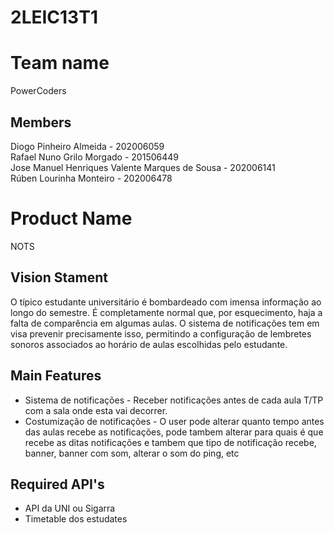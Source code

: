 # 2LEIC13T1

# Team name
PowerCoders

## Members
Diogo Pinheiro Almeida - 202006059<br>
Rafael Nuno Grilo Morgado - 201506449<br>
Jose Manuel Henriques Valente Marques de Sousa - 202006141<br>
Rúben Lourinha Monteiro - 202006478<br>

# Product Name
NOTS

## Vision Stament
O típico estudante universitário é bombardeado com imensa informação ao longo do semestre. É completamente normal que, por esquecimento, haja a falta de comparência em algumas aulas.
O sistema de notificações tem em visa prevenir precisamente isso, permitindo a configuração de lembretes sonoros associados ao horário de aulas escolhidas pelo estudante.

## Main Features
 - Sistema de notificações - Receber notificações antes de cada aula T/TP com a sala onde esta vai decorrer.
 - Costumização de notificações - O user pode alterar quanto tempo antes das aulas recebe as notificações, pode tambem alterar para quais é que recebe as ditas notificações e tambem que tipo de notificação recebe, banner, banner com som, alterar o som do ping, etc

## Required API's
- API da UNI ou Sigarra
- Timetable dos estudates
